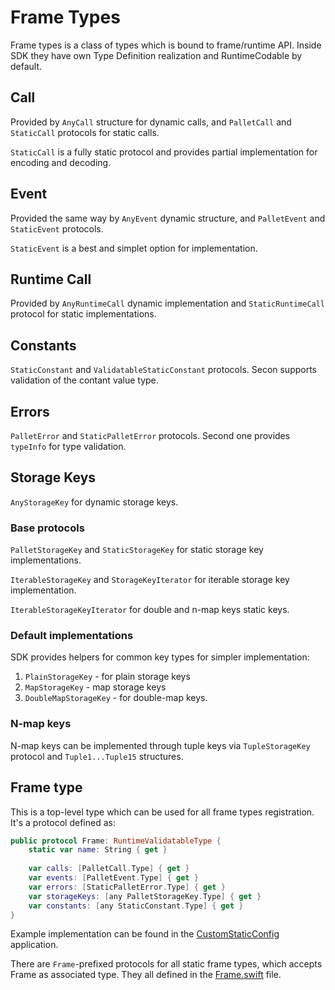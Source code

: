 # Frame Types

Frame types is a class of types which is bound to frame/runtime API. Inside SDK they have own Type Definition realization and RuntimeCodable by default.

## Call
Provided by `AnyCall` structure for dynamic calls, and `PalletCall` and `StaticCall` protocols for static calls.

`StaticCall` is a fully static protocol and provides partial implementation for encoding and decoding.

## Event
Provided the same way by `AnyEvent` dynamic structure, and `PalletEvent` and `StaticEvent` protocols.

`StaticEvent` is a best and simplet option for implementation.

## Runtime Call
Provided by `AnyRuntimeCall` dynamic implementation and `StaticRuntimeCall` protocol for static implementations.

## Constants
`StaticConstant` and `ValidatableStaticConstant` protocols. Secon supports validation of the contant value type.

## Errors
`PalletError` and `StaticPalletError` protocols. Second one provides `typeInfo` for type validation.

## Storage Keys
`AnyStorageKey` for dynamic storage keys.

### Base protocols
`PalletStorageKey` and `StaticStorageKey` for static storage key implementations.

`IterableStorageKey` and `StorageKeyIterator` for iterable storage key implementation.

`IterableStorageKeyIterator` for double and n-map keys static keys.

### Default implementations
SDK provides helpers for common key types for simpler implementation:
1. `PlainStorageKey` - for plain storage keys
2. `MapStorageKey` - map storage keys
3. `DoubleMapStorageKey` - for double-map keys.

### N-map keys
N-map keys can be implemented through tuple keys via `TupleStorageKey` protocol and `Tuple1...Tuple15` structures.

## Frame type

This is a top-level type which can be used for all frame types registration. It's a protocol defined as:
```swift
public protocol Frame: RuntimeValidatableType {
    static var name: String { get }
    
    var calls: [PalletCall.Type] { get }
    var events: [PalletEvent.Type] { get }
    var errors: [StaticPalletError.Type] { get }
    var storageKeys: [any PalletStorageKey.Type] { get }
    var constants: [any StaticConstant.Type] { get }
}
```
Example implementation can be found in the [CustomStaticConfig](../Examples/Sources/CustomStaticConfig/) application.

There are `Frame`-prefixed protocols for all static frame types, which accepts Frame as associated type. They all defined in the [Frame.swift](../Sources/Substrate/Types/Frame.swift) file.